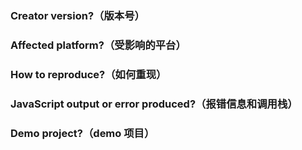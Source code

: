 <!--
    EN: Here only receive bug report or suggestions for improvement. Feature request please send to the forum: https://discuss.cocos2d-x.org/c/creator
    中: 这里只接收 bug 反馈或改进建议。新功能需求请发到论坛：https://forum.cocos.com/c/Creator
-->

### Creator version?（版本号）

### Affected platform?（受影响的平台）
<!-- Mac Editor / Windows Editor / Web / iOS / Android / Simulator ... -->

### How to reproduce?（如何重现）

### JavaScript output or error produced?（报错信息和调用栈）
<!--
    EN: The error must be the first error when the problem occurred.
    中：这里填写的报错信息必须是出现问题时的第一个报错。
-->

### Demo project?（demo 项目）
<!--
    EN: A complete parsable Creator project or resources exhibiting the issue with Creator alone - without third party tools or libraries or server. Ideally the demo should be as small as possible.
    It is very likely that issues without a reproducible test case will be closed.

    中：用于呈现错误的可理解的 Creator 工程或资源，不依赖第三方工具或插件或者服务端。这个 demo 应该越小越好。
    不含可重现范例的 issue 将有可能被关闭。
-->

<!--
### Thanks for the feedback.（感谢反馈）
-->
